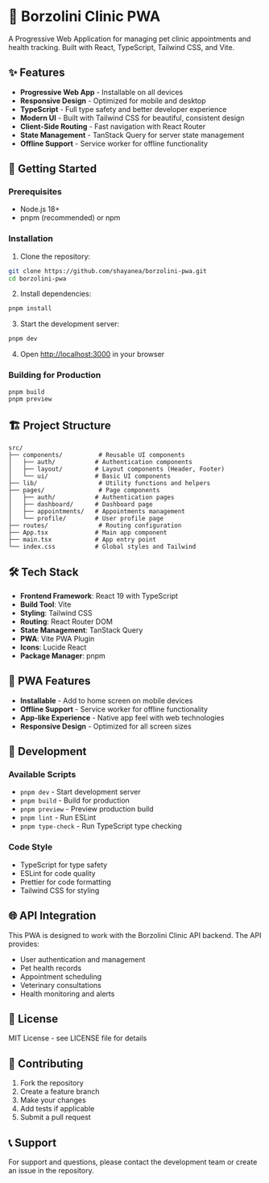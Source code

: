 # 🐾 Borzolini Clinic PWA

A Progressive Web Application for managing pet clinic appointments and health tracking. Built with React, TypeScript, Tailwind CSS, and Vite.

## ✨ Features

- **Progressive Web App** - Installable on all devices
- **Responsive Design** - Optimized for mobile and desktop
- **TypeScript** - Full type safety and better developer experience
- **Modern UI** - Built with Tailwind CSS for beautiful, consistent design
- **Client-Side Routing** - Fast navigation with React Router
- **State Management** - TanStack Query for server state management
- **Offline Support** - Service worker for offline functionality

## 🚀 Getting Started

### Prerequisites

- Node.js 18+ 
- pnpm (recommended) or npm

### Installation

1. Clone the repository:
```bash
git clone https://github.com/shayanea/borzolini-pwa.git
cd borzolini-pwa
```

2. Install dependencies:
```bash
pnpm install
```

3. Start the development server:
```bash
pnpm dev
```

4. Open [http://localhost:3000](http://localhost:3000) in your browser

### Building for Production

```bash
pnpm build
pnpm preview
```

## 🏗️ Project Structure

```
src/
├── components/          # Reusable UI components
│   ├── auth/           # Authentication components
│   ├── layout/         # Layout components (Header, Footer)
│   └── ui/             # Basic UI components
├── lib/                 # Utility functions and helpers
├── pages/               # Page components
│   ├── auth/           # Authentication pages
│   ├── dashboard/      # Dashboard page
│   ├── appointments/   # Appointments management
│   └── profile/        # User profile page
├── routes/              # Routing configuration
├── App.tsx             # Main app component
├── main.tsx            # App entry point
└── index.css           # Global styles and Tailwind
```

## 🛠️ Tech Stack

- **Frontend Framework**: React 19 with TypeScript
- **Build Tool**: Vite
- **Styling**: Tailwind CSS
- **Routing**: React Router DOM
- **State Management**: TanStack Query
- **PWA**: Vite PWA Plugin
- **Icons**: Lucide React
- **Package Manager**: pnpm

## 📱 PWA Features

- **Installable** - Add to home screen on mobile devices
- **Offline Support** - Service worker for offline functionality
- **App-like Experience** - Native app feel with web technologies
- **Responsive Design** - Optimized for all screen sizes

## 🔧 Development

### Available Scripts

- `pnpm dev` - Start development server
- `pnpm build` - Build for production
- `pnpm preview` - Preview production build
- `pnpm lint` - Run ESLint
- `pnpm type-check` - Run TypeScript type checking

### Code Style

- TypeScript for type safety
- ESLint for code quality
- Prettier for code formatting
- Tailwind CSS for styling

## 🌐 API Integration

This PWA is designed to work with the Borzolini Clinic API backend. The API provides:

- User authentication and management
- Pet health records
- Appointment scheduling
- Veterinary consultations
- Health monitoring and alerts

## 📄 License

MIT License - see LICENSE file for details

## 🤝 Contributing

1. Fork the repository
2. Create a feature branch
3. Make your changes
4. Add tests if applicable
5. Submit a pull request

## 📞 Support

For support and questions, please contact the development team or create an issue in the repository.

